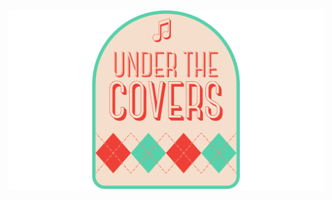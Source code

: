 ![logo](https://raw.githubusercontent.com/joannenbruno/jb-designs/master/UnderTheCoversBand/Logo.png)
